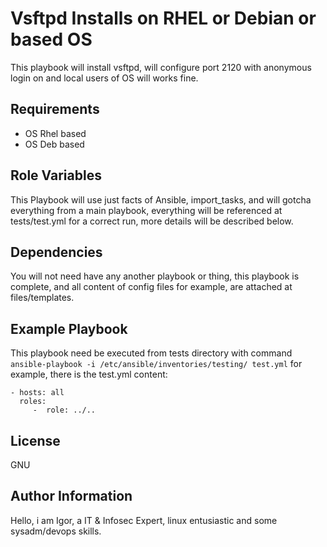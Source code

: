 Vsftpd Installs on RHEL or Debian or based OS
=========

This playbook will install vsftpd, will configure port 2120 with anonymous login on and local users of OS will works fine.

Requirements
------------

- OS Rhel based
- OS Deb based

Role Variables
--------------

This Playbook will use just facts of Ansible, import_tasks, and will gotcha everything from a main playbook, everything will be referenced at tests/test.yml for a correct run, more details will be described below.

Dependencies
------------

You will not need have any another playbook or thing, this playbook is complete, and all content of config files for example, are attached at files/templates.

Example Playbook
----------------

This playbook need be executed from tests directory with command `ansible-playbook -i /etc/ansible/inventories/testing/ test.yml` for example, there is the test.yml content:

    - hosts: all
      roles:
         -  role: ../..

License
-------

GNU

Author Information
------------------

Hello, i am Igor, a IT & Infosec Expert, linux entusiastic and some sysadm/devops skills.  
